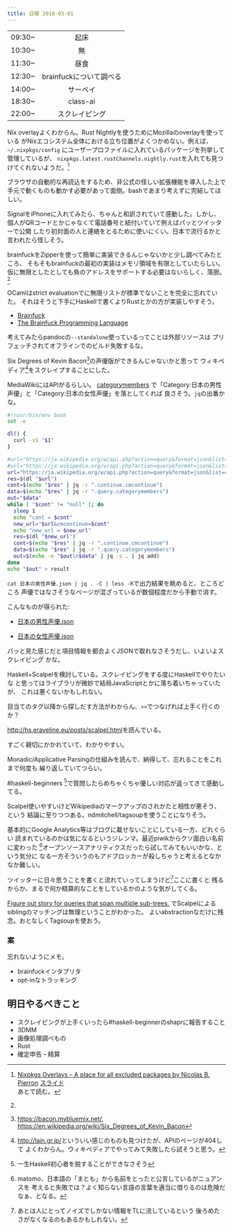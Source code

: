 ```yaml
---
title: 日報 2018-03-01
---
```


|||
|:-|:-:|
|09:30~|起床|
|10:30~|無|
|11:30~|昼食|
|12:30~|brainfuckについて調べる|
|14:00~|サーベイ|
|18:30~|class-ai|
|22:00~|スクレイピング|

Nix overlayよくわからん。Rust Nightlyを使うためにMozillaのoverlayを使っている
がNixエコシステム全体における立ち位置がよくつかめない。例えば、`~/.nixpkgs/config`
にユーザープロファイルに入れているパッケージを列挙して管理しているが、
`nixpkgs.latest.rustChannels.nightly.rust`を入れても見つけてくれないようだ。[^overlays]

[^overlays]: [Nixpkgs Overlays – A place for all excluded packages by Nicolas B. Pierron](https://www.youtube.com/watch?v=W85mF1zWA2o)
[スライド](https://nbp.github.io/slides/NixCon/2017.NixpkgsOverlays/)  
あとで読む。

ブラウザの自動的な再読込をするため、非公式の怪しい拡張機能を導入した上で
手元で動くものも動かす必要があって面倒。bashであまり考えずに完結してほしい。

SignalをiPhoneに入れてみたら、ちゃんと和訳されていて感動した。しかし、
個人がQRコードとかじゃなくて電話番号と紐付いていて例えばパッとツイッターで公開
したり初対面の人と連絡をとるために使いにくい。日本で流行るかと言われたら怪しそう。

brainfuckをZipperを使って簡単に実装できるんじゃないかと少し調べてみたところ、
そもそもbrainfuckの最初の実装はメモリ領域を有限としていたらしい。
仮に無限としたとしても負のアドレスをサポートする必要はないらしく、落胆。[^bf]

OCamlはstrict evaluationでに無限リストが標準でないことを完全に忘れていた。
それはそうと下手にHaskellで書くよりRustとかの方が実装しやすそう。

[^bf]:
- [Brainfuck](https://esolangs.org/wiki/Brainfuck)
- [The Brainfuck Programming Language](http://www.muppetlabs.com/~breadbox/bf/)

考えてみたらpandocの`--standalone`使っているってことは外部リソースは
プリフェッチされてオフラインでのビルド失敗するな。

Six Degrees of Kevin Bacon[^bacon]の声優版ができるんじゃないかと思って
ウィキペディア[^wiki]をスクレイプすることにした。

[^bacon]: <https://bacon.mybluemix.net/>, <https://en.wikipedia.org/wiki/Six_Degrees_of_Kevin_Bacon>
[^wiki]: <http://lain.gr.jp/>といういい感じのものも見つけたが、APIのページが404して
よくわからん。ウィキペディアでやってみて失敗したら試そうと思う。

MediaWikiにはAPIがるらしい。
[categorymembers](https://en.wikipedia.org/w/api.php?action=help&modules=query%2Bcategorymembers)
で「Category:日本の男性声優」と「Category:日本の女性声優」を落としてくれば
良さそう。`jq`の出番かな。

```bash
#!/usr/bin/env bash
set -e

dl() {
  curl -sS "$1"
}

#url="https://ja.wikipedia.org/w/api.php?action=query&format=json&list=categorymembers&cmtitle=Category:日本の女性声優&cmlimit=max"
#url="https://ja.wikipedia.org/w/api.php?action=query&format=json&list=categorymembers&cmtitle=Category:ミルキィホームズの映像作品"
url="https://ja.wikipedia.org/w/api.php?action=query&format=json&list=categorymembers&cmtitle=Category:日本の男性声優&cmlimit=max"
res=$(dl "$url")
cont=$(echo "$res" | jq -r ".continue.cmcontinue")
data=$(echo "$res" | jq -r ".query.categorymembers")
out="$data"
while [ "$cont" != "null" ]; do
  sleep 1
  echo "cont = $cont"
  new_url="$url&cmcontinue=$cont"
  echo "new_url = $new_url"
  res=$(dl "$new_url")
  cont=$(echo "$res" | jq -r ".continue.cmcontinue")
  data=$(echo "$res" | jq -r ".query.categorymembers")
  out=$(echo -e "$out\n$data" | jq -s . | jq add)
done
echo "$out" > result
```

`cat 日本の男性声優.json | jq . -C | less -R`で出力結果を眺めると、ところどころ
声優ではなさそうなページが混ざっているが数個程度だから手動で消す。

こんなものが得られた:

- [日本の男性声優.json](https://gist.github.com/mt-caret/f337e3114b8bfb9e4cec86a2c26d109c)

- [日本の女性声優.json](https://gist.github.com/mt-caret/2e4e2e24160337f21a0b1ee03b71d3ab) 

パッと見た感じだと項目情報を都合よくJSONで取れなさそうだし、いよいよスクレイピング
かな。

Haskell+Scalpelを検討している。スクレイピングをする度にHaskellでやりたいな
と思ってはライブラリが微妙で結局JavaScriptとかに落ち着いちゃっていたが、
これは悪くないかもしれない。

目当てのタグ以降から探しだす方法がわからん、`>>`でつなげれば上手く行くのか？

<http://hs.eraveline.eu/posts/scalpel.html>を読んでいる。

すごく親切にかかれていて、わかりやすい。

Monadic/Applicative Parsingの仕組みを読んで、納得して、忘れることをこれまで何度も
繰り返していてつらい。

\#haskell-beginners [^beginner]で質問したらめちゃくちゃ優しい対応が返ってきて感動してる。

[^beginner]: 一生Haskell初心者を脱することができなさそう

Scalpel使いやすいけどWikipediaのマークアップのされかたと相性が悪そう、という
結論に至りつつある。ndmitchell/tagsoupを使うことになりそう。

基本的にGoogle Analytics等はブログに載せないことにしている一方、どれぐらい
読まれているのかは気になるというジレンマ。最近piwikからクソ面白い名前に変わった
[^matomo]オープンソースアナリティクスだったら試してみてもいいかな、という気分に
なる一方そういうのもアドブロッカーが殺しちゃうと考えるとなかなか難しい。

[^matomo]: matomo、日本語の「まとも」から名前をとったと公言しているがニュアンスを
考えると失敗では？よく知らない言語の言葉を適当に借りるのは危険だなぁ、となる。

ツイッターに日々思うことを書くと流れていってしまうけど[^twitter]ここに書くと
残るからか、まるで何か精算的なことをしているかのような気がしてくる。

[^twitter]: あとは人にとってノイズでしかない情報をTLに流しているという
後ろめたさがなくなるのもあるかもしれない。

[Figure out story for queries that span multiple sub-trees.](https://github.com/fimad/scalpel/issues/48)
でScalpelによるsiblingのマッチングは無理ということがわかった。
よいabstractionなだけに残念。おとなしくTagsoupを使おう。

### 案

忘れないようにメモ。

- brainfuckインタプリタ
- opt-inなトラッキング

## 明日やるべきこと

- スクレイピングが上手くいったら#haskell-beginnerのshaprに報告すること
- 3DMM
- 画像処理調べもの
- Rust
- 確定申告・精算

